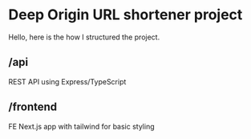 # Deep Origin URL shortener project

Hello, here is the how I structured the project.


## /api

REST API using Express/TypeScript


## /frontend

FE Next.js app with tailwind for basic styling

